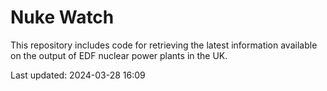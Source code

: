 # Nuke Watch

This repository includes code for retrieving the latest information available on the output of EDF nuclear power plants in the UK.

Last updated: 2024-03-28 16:09
